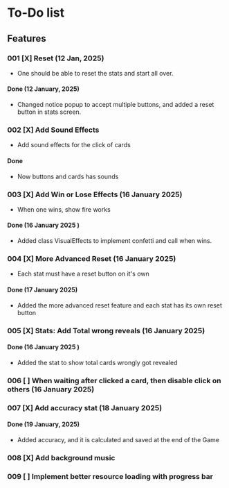 # To-Do list
## Features
### 001 [X] Reset (12 Jan, 2025)
- One should be able to reset the stats and start all over.

#### Done (12 January, 2025)
- Changed notice popup to accept multiple buttons, and added a reset button in stats screen.

### 002 [X] Add Sound Effects
- Add sound effects for the click of cards
#### Done
- Now buttons and cards has sounds

### 003 [X] Add Win or Lose Effects (16 January 2025)
- When one wins, show fire works

#### Done (16 January 2025 )
- Added class VisualEffects to implement confetti and call when wins.

### 004 [X] More Advanced Reset (16 January 2025)
- Each stat must have a reset button on it's own

#### Done (17 January 2025)
- Added the more advanced reset feature and each stat has its own reset button

### 005 [X] Stats: Add Total wrong reveals (16 January 2025)
#### Done (16 January 2025 )
- Added the stat to show total cards wrongly got revealed 

### 006 [ ] When waiting after clicked a card, then disable click on others (16 January 2025)

### 007 [X] Add accuracy stat (18 January 2025)
#### Done (19 January, 2025)
- Added accuracy, and it is calculated and saved at the end of the Game 

### 008 [X] Add background music 

### 009 [ ] Implement better resource loading with progress bar